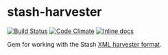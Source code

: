 # stash-harvester

[![Build Status](https://travis-ci.org/CDLUC3/stash-harvester.png?branch=master)](https://travis-ci.org/CDLUC3/stash-harvester)
[![Code Climate](https://codeclimate.com/github/CDLUC3/stash-harvester.png)](https://codeclimate.com/github/CDLUC3/stash-harvester)
[![Inline docs](http://inch-ci.org/github/CDLUC3/stash-harvester.png)](http://inch-ci.org/github/CDLUC3/stash-harvester)

Gem for working with the Stash [XML harvester format](https://dash.cdlib.org/stash_harvester/stash_harvester.xsd).
